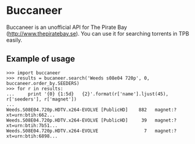 # Buccaneer

Buccaneer is an unofficial API for The Pirate Bay (http://www.thepiratebay.se). You can use it for searching torrents in TPB easily.


## Example of usage

	>>> import buccaneer
	>>> results = bucaneer.search('Weeds s08e04 720p', 0, buccaneer.order_by.SEEDERS)
	>>> for r in results:
	... 	print '{0} {1:5d}   {2}'.format(r['name'].ljust(45), r['seeders'], r['magnet'])
	...
	Weeds.S08E04.720p.HDTV.x264-EVOLVE [PublicHD]    882   magnet:?xt=urn:btih:662...
	Weeds.S08E04.720p.HDTV.x264-EVOLVE [PublicHD]     39   magnet:?xt=urn:btih:7b51...
	Weeds.S08E04.720p.HDTV.x264-EVOLVE                 7   magnet:?xt=urn:btih:6898...